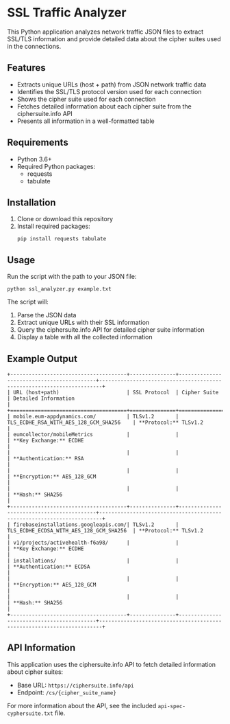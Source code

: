 # SSL Traffic Analyzer

This Python application analyzes network traffic JSON files to extract SSL/TLS information and provide detailed data about the cipher suites used in the connections.

## Features

- Extracts unique URLs (host + path) from JSON network traffic data
- Identifies the SSL/TLS protocol version used for each connection
- Shows the cipher suite used for each connection
- Fetches detailed information about each cipher suite from the ciphersuite.info API
- Presents all information in a well-formatted table

## Requirements

- Python 3.6+
- Required Python packages:
  - requests
  - tabulate

## Installation

1. Clone or download this repository
2. Install required packages:
   ```
   pip install requests tabulate
   ```

## Usage

Run the script with the path to your JSON file:

```
python ssl_analyzer.py example.txt
```

The script will:
1. Parse the JSON data
2. Extract unique URLs with their SSL information
3. Query the ciphersuite.info API for detailed cipher suite information
4. Display a table with all the collected information

## Example Output

```
+--------------------------------------+---------------+-------------------------------------------+-----------------------------------------------------------------------+
| URL (host+path)                      | SSL Protocol  | Cipher Suite                              | Detailed Information                                                   |
+======================================+===============+===========================================+=======================================================================+
| mobile.eum-appdynamics.com/          | TLSv1.2       | TLS_ECDHE_RSA_WITH_AES_128_GCM_SHA256    | **Protocol:** TLSv1.2                                                  |
| eumcollector/mobileMetrics           |               |                                           | **Key Exchange:** ECDHE                                                |
|                                      |               |                                           | **Authentication:** RSA                                                |
|                                      |               |                                           | **Encryption:** AES_128_GCM                                            |
|                                      |               |                                           | **Hash:** SHA256                                                       |
+--------------------------------------+---------------+-------------------------------------------+-----------------------------------------------------------------------+
| firebaseinstallations.googleapis.com/| TLSv1.2       | TLS_ECDHE_ECDSA_WITH_AES_128_GCM_SHA256  | **Protocol:** TLSv1.2                                                  |
| v1/projects/activehealth-f6a98/      |               |                                           | **Key Exchange:** ECDHE                                                |
| installations/                       |               |                                           | **Authentication:** ECDSA                                              |
|                                      |               |                                           | **Encryption:** AES_128_GCM                                            |
|                                      |               |                                           | **Hash:** SHA256                                                       |
+--------------------------------------+---------------+-------------------------------------------+-----------------------------------------------------------------------+
```

## API Information

This application uses the ciphersuite.info API to fetch detailed information about cipher suites:

- Base URL: `https://ciphersuite.info/api`
- Endpoint: `/cs/{cipher_suite_name}`

For more information about the API, see the included `api-spec-cyphersuite.txt` file.
